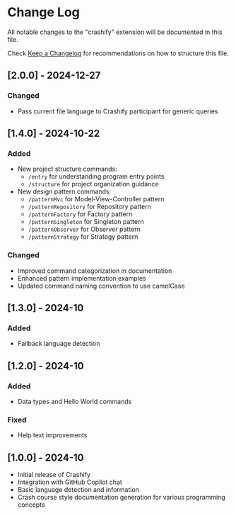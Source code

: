 # Change Log

All notable changes to the "crashify" extension will be documented in this file.

Check [Keep a Changelog](http://keepachangelog.com/) for recommendations on how to structure this file.

## [2.0.0] - 2024-12-27
### Changed
- Pass current file language to Crashify participant for generic queries

## [1.4.0] - 2024-10-22
### Added
- New project structure commands:
  - `/entry` for understanding program entry points
  - `/structure` for project organization guidance
- New design pattern commands:
  - `/patternMvc` for Model-View-Controller pattern
  - `/patternRepository` for Repository pattern
  - `/patternFactory` for Factory pattern
  - `/patternSingleton` for Singleton pattern
  - `/patternObserver` for Observer pattern
  - `/patternStrategy` for Strategy pattern
### Changed
- Improved command categorization in documentation
- Enhanced pattern implementation examples
- Updated command naming convention to use camelCase

## [1.3.0] - 2024-10
### Added
- Fallback language detection

## [1.2.0] - 2024-10
### Added
- Data types and Hello World commands
### Fixed
- Help text improvements

## [1.0.0] - 2024-10
- Initial release of Crashify
- Integration with GitHub Copilot chat
- Basic language detection and information
- Crash course style documentation generation for various programming concepts